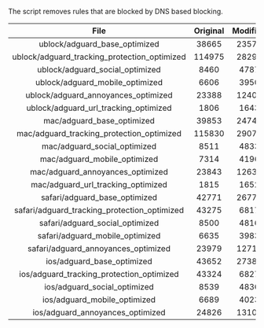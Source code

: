 The script removes rules that are blocked by DNS based blocking.


| File | Original | Modified |
|:----:|:-----:|:-----:|
| ublock/adguard_base_optimized | 38665 | 23576 |
| ublock/adguard_tracking_protection_optimized | 114975 | 28297 |
| ublock/adguard_social_optimized | 8460 | 4787 |
| ublock/adguard_mobile_optimized | 6606 | 3950 |
| ublock/adguard_annoyances_optimized | 23388 | 12400 |
| ublock/adguard_url_tracking_optimized | 1806 | 1643 |
| mac/adguard_base_optimized | 39853 | 24740 |
| mac/adguard_tracking_protection_optimized | 115830 | 29077 |
| mac/adguard_social_optimized | 8511 | 4833 |
| mac/adguard_mobile_optimized | 7314 | 4196 |
| mac/adguard_annoyances_optimized | 23843 | 12632 |
| mac/adguard_url_tracking_optimized | 1815 | 1652 |
| safari/adguard_base_optimized | 42771 | 26771 |
| safari/adguard_tracking_protection_optimized | 43275 | 6817 |
| safari/adguard_social_optimized | 8500 | 4816 |
| safari/adguard_mobile_optimized | 6635 | 3983 |
| safari/adguard_annoyances_optimized | 23979 | 12711 |
| ios/adguard_base_optimized | 43652 | 27387 |
| ios/adguard_tracking_protection_optimized | 43324 | 6827 |
| ios/adguard_social_optimized | 8539 | 4836 |
| ios/adguard_mobile_optimized | 6689 | 4023 |
| ios/adguard_annoyances_optimized | 24826 | 13103 |